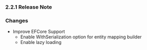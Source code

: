 ﻿### 2.2.1 Release Note

### Changes

- Improve EFCore Support
	- Enable WithSerialization option for entity mapping builder
	- Enable lazy loading
